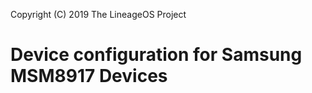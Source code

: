 Copyright (C) 2019 The LineageOS Project

Device configuration for Samsung MSM8917 Devices
=========================================
